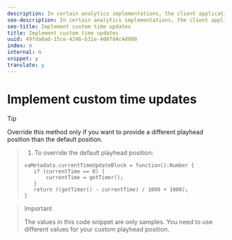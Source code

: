 ```yaml
---
description: In certain analytics implementations, the client application may want to provide a different playhead position than the one reported by the localTime value. For example, during a LINEAR stream playback, each program’s playhead can be provided relative to it’s start time.
seo-description: In certain analytics implementations, the client application may want to provide a different playhead position than the one reported by the localTime value. For example, during a LINEAR stream playback, each program’s playhead can be provided relative to it’s start time.
seo-title: Implement custom time updates
title: Implement custom time updates
uuid: 49fda0ad-15ce-4246-b31e-408fd4c4d998
index: n
internal: n
snippet: y
translate: y
---
```


# Implement custom time updates


>[!TIP]
>
>Override this method only if you want to provide a different playhead position than the default position.


>1. To override the default playhead position:
>
>   ```
>   vaMetadata.currentTimeUpdateBlock = function():Number { 
>      if (currentTime == 0) { 
>          currentTime = getTimer(); 
>      } 
>      return ((getTimer() - currentTime) / 1000 + 1000); 
>   }
>   ```

>   >[!IMPORTANT]
>   >
>   >The values in this code snippet are only samples. You need to use different values for your custom playhead position.
>
